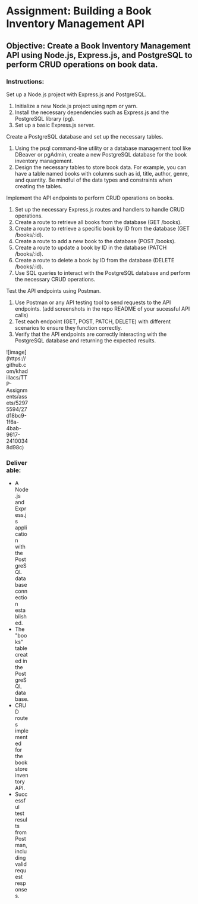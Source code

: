 # Assignment: Building a Book Inventory Management API

## Objective: Create a Book Inventory Management API using Node.js, Express.js, and PostgreSQL to perform CRUD operations on book data.

### Instructions:

Set up a Node.js project with Express.js and PostgreSQL.

1. Initialize a new Node.js project using npm or yarn.
2. Install the necessary dependencies such as Express.js and the PostgreSQL library (pg).
3. Set up a basic Express.js server.

Create a PostgreSQL database and set up the necessary tables.

1. Using the psql command-line utility or a database management tool like DBeaver or pgAdmin, create a new PostgreSQL database for the book inventory management.
2. Design the necessary tables to store book data. For example, you can have a table named books with columns such as id, title, author, genre, and quantity. Be mindful of the data types and constraints when creating the tables.

Implement the API endpoints to perform CRUD operations on books.

1. Set up the necessary Express.js routes and handlers to handle CRUD operations.
2. Create a route to retrieve all books from the database (GET /books).
3. Create a route to retrieve a specific book by ID from the database (GET /books/:id).
4. Create a route to add a new book to the database (POST /books).
5. Create a route to update a book by ID in the database (PATCH /books/:id).
6. Create a route to delete a book by ID from the database (DELETE /books/:id).
7. Use SQL queries to interact with the PostgreSQL database and perform the necessary CRUD operations.

Test the API endpoints using Postman.

1. Use Postman or any API testing tool to send requests to the API endpoints. (add screenshots in the repo README of your sucessful API calls)
2. Test each endpoint (GET, POST, PATCH, DELETE) with different scenarios to ensure they function correctly.
3. Verify that the API endpoints are correctly interacting with the PostgreSQL database and returning the expected results.

<div style="width:60px ; height:60px">
![image](https://github.com/khadillacs/TTP-Assignments/assets/52975594/27d18bc9-1f6a-4bab-9617-24100348d98c)
<div>
  
### Deliverable:

- A Node.js and Express.js application with the PostgreSQL database connection established.
- The "books" table created in the PostgreSQL database.
- CRUD routes implemented for the bookstore inventory API.
- Successful test results from Postman, including valid request responses.
